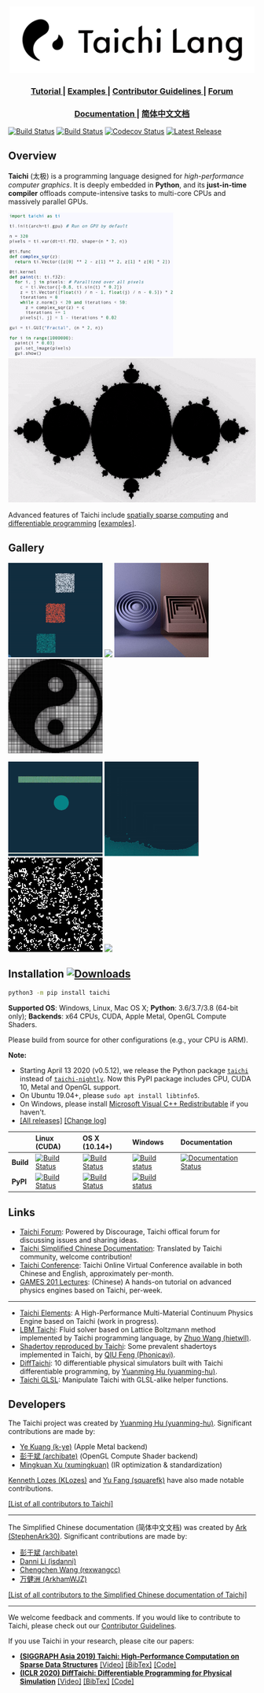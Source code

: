 <div align="center">
  <img width="500px" src="https://github.com/taichi-dev/taichi/raw/master/misc/logo.png">
  <h3> <a href="https://taichi.readthedocs.io/en/stable/hello.html"> Tutorial </a> | <a href="https://github.com/taichi-dev/taichi/tree/master/examples"> Examples </a> | <a href="https://taichi.readthedocs.io/en/stable/contributor_guide.html"> Contributor Guidelines </a> | <a href="https://forum.taichi.graphics/"> Forum </a> </h3>
  <h3> <a href="https://taichi.readthedocs.io/en/stable/"> Documentation </a> | <a href="https://taichi.readthedocs.io/zh_CN/latest/"> 简体中文文档 </a> </h3>
</div>

[![Build Status](https://img.shields.io/travis/taichi-dev/taichi?logo=Travis&branch=master)](https://travis-ci.com/taichi-dev/taichi)
[![Build Status](https://img.shields.io/appveyor/build/yuanming-hu/taichi?logo=AppVeyor)](https://ci.appveyor.com/project/yuanming-hu/taichi/branch/master)
[![Codecov Status](https://codecov.io/gh/taichi-dev/taichi/branch/master/graph/badge.svg)](https://codecov.io/gh/taichi-dev/taichi)
[![Latest Release](https://img.shields.io/github/v/release/taichi-dev/taichi?color=blue)](https://github.com/taichi-dev/taichi/releases/latest)

## Overview

**Taichi** (太极) is a programming language designed for *high-performance computer graphics*. It is deeply embedded in **Python**, and its **just-in-time compiler** offloads compute-intensive tasks to multi-core CPUs and massively parallel GPUs.

<a href="https://github.com/taichi-dev/taichi/blob/master/examples/fractal.py#L1-L31"> <img src="https://github.com/yuanming-hu/public_files/raw/master/graphics/taichi/fractal_code.png" height="293px"></a>  <img src="https://raw.githubusercontent.com/yuanming-hu/public_files/master/graphics/taichi/fractal_small.gif" height="293px">


Advanced features of Taichi include [spatially sparse computing](https://taichi.readthedocs.io/en/latest/sparse.html) and [differentiable programming](https://taichi.readthedocs.io/en/latest/differentiable_programming.html) [[examples]](https://github.com/yuanming-hu/difftaichi).

## Gallery

<a href="https://github.com/taichi-dev/taichi/blob/master/examples/mpm128.py"><img src="https://raw.githubusercontent.com/yuanming-hu/public_files/master/graphics/taichi/mpm128.gif" height="192px"></a> <a href="https://github.com/taichi-dev/taichi/blob/master/examples/stable_fluid.py"> <img src="https://raw.githubusercontent.com/yuanming-hu/public_files/master/graphics/taichi/stable_fluids.gif" height="192px"></a> <a href="https://github.com/taichi-dev/taichi/blob/master/examples/sdf_renderer.py"><img src="https://raw.githubusercontent.com/yuanming-hu/public_files/master/graphics/taichi/sdf_renderer.jpg" height="192px"></a> <a href="https://github.com/taichi-dev/taichi/blob/master/examples/taichi_sparse.py"><img src="https://raw.githubusercontent.com/yuanming-hu/public_files/master/graphics/taichi/sparse_grids.gif" height="192px"></a>

<a href="https://github.com/taichi-dev/taichi/blob/master/examples/mpm_lagrangian_forces.py"><img src="https://raw.githubusercontent.com/yuanming-hu/public_files/master/graphics/taichi/lagrangian.gif" height="192px"></a> <a href="https://github.com/taichi-dev/taichi/blob/master/examples/pbf2d.py"><img src="https://raw.githubusercontent.com/yuanming-hu/public_files/master/graphics/taichi/pbf.gif" height="192px"></a> <a href="https://github.com/taichi-dev/taichi/blob/master/examples/game_of_life.py"><img src="https://raw.githubusercontent.com/yuanming-hu/public_files/master/graphics/taichi/game_of_life.gif" height="192px"></a> <a href="https://github.com/taichi-dev/taichi/blob/master/examples/euler.py"><img src="https://raw.githubusercontent.com/yuanming-hu/public_files/master/graphics/taichi/euler.gif" height="192px"></a>

## Installation [![Downloads](https://pepy.tech/badge/taichi/month)](https://pepy.tech/project/taichi/month)

```bash
python3 -m pip install taichi
```

**Supported OS**: Windows, Linux, Mac OS X; **Python**: 3.6/3.7/3.8 (64-bit only); **Backends**: x64 CPUs, CUDA, Apple Metal, OpenGL Compute Shaders.

Please build from source for other configurations (e.g., your CPU is ARM).

**Note:**
 - Starting April 13 2020 (v0.5.12), we release the Python package [`taichi`](https://pypi.org/project/taichi/) instead of [`taichi-nightly`](https://pypi.org/project/taichi-nightly/). Now this PyPI package includes CPU, CUDA 10, Metal and OpenGL support.
 - On Ubuntu 19.04+, please `sudo apt install libtinfo5`.
 - On Windows, please install [Microsoft Visual C++ Redistributable](https://aka.ms/vs/16/release/vc_redist.x64.exe) if you haven't.
 - [[All releases]](https://github.com/taichi-dev/taichi/releases) [[Change log]](misc/changelog.md)

|| **Linux (CUDA)** | **OS X (10.14+)** | **Windows** | **Documentation**|
|:------|:-----|:-----|:-----|:-----|
|**Build**|[![Build Status](http://f11.csail.mit.edu:8080/job/taichi/badge/icon)](http://f11.csail.mit.edu:8080/job/taichi/)| [![Build Status](https://travis-ci.com/taichi-dev/taichi.svg?branch=master)](https://travis-ci.com/taichi-dev/taichi) | [![Build status](https://ci.appveyor.com/api/projects/status/yxm0uniin8xty4j7/branch/master?svg=true)](https://ci.appveyor.com/project/yuanming-hu/taichi/branch/master)| [![Documentation Status](https://readthedocs.org/projects/taichi/badge/?version=latest)](http://taichi.readthedocs.io/en/latest/?badge=latest)|
|**PyPI**|[![Build Status](https://travis-ci.com/yuanming-hu/taichi-wheels-test.svg?branch=master)](https://travis-ci.com/yuanming-hu/taichi-wheels-test)|[![Build Status](https://travis-ci.com/yuanming-hu/taichi-wheels-test.svg?branch=master)](https://travis-ci.com/yuanming-hu/taichi-wheels-test)|[![Build status](https://ci.appveyor.com/api/projects/status/39ar9wa8yd49je7o?svg=true)](https://ci.appveyor.com/project/yuanming-hu/taichi-wheels-test) |

## Links

- [Taichi Forum](https://forum.taichi.graphics): Powered by Discourage, Taichi offical forum for discussing issues and sharing ideas.
- [Taichi Simplified Chinese Documentation](https://github.com/taichi-dev/taichi-docs-zh-cn): Translated by Taichi community, welcome contribution!
- [Taichi Conference](https://github.com/taichi-dev/taichicon): Taichi Online Virtual Conference available in both Chinese and English, approximately per-month.
- [GAMES 201 Lectures](https://github.com/taichi-dev/games201): (Chinese) A hands-on tutorial on advanced physics engines based on Taichi, per-week.

---

- [Taichi Elements](https://github.com/taichi-dev/taichi_elements): A High-Performance Multi-Material Continuum Physics Engine based on Taichi (work in progress).
- [LBM Taichi](https://github.com/hietwll/LBM_Taichi): Fluid solver based on Lattice Boltzmann method implemented by Taichi programming language, by [Zhuo Wang (hietwll)](https://github.com/hietwll).
- [Shadertoy reproduced by Taichi](https://github.com/Phonicavi/Shadertoy-taichi): Some prevalent shadertoys implemented in Taichi, by [QIU Feng (Phonicavi)](https://github.com/Phonicavi).
- [DiffTaichi](https://github.com/yuanming-hu/difftaichi): 10 differentiable physical simulators built with Taichi differentiable programming, by [Yuanming Hu (yuanming-hu)](https://github.com/yuanming-hu).
- [Taichi GLSL](https://github.com/yuanming-hu/difftaichi): Manipulate Taichi with GLSL-alike helper functions.

## Developers

The Taichi project was created by [Yuanming Hu (yuanming-hu)](https://github.com/yuanming-hu). Significant contributions are made by:
 - [Ye Kuang (k-ye)](https://github.com/k-ye) (Apple Metal backend)
 - [彭于斌 (archibate)](https://github.com/archibate) (OpenGL Compute Shader backend)
 - [Mingkuan Xu (xumingkuan)](https://github.com/xumingkuan) (IR optimization & standardization)

[Kenneth Lozes (KLozes)](https://github.com/KLozes) and [Yu Fang (squarefk)](https://github.com/squarefk) have also made notable contributions.

[[List of all contributors to Taichi]](https://github.com/taichi-dev/taichi/graphs/contributors)

-------------------------------

The Simplified Chinese documentation (简体中文文档) was created by [Ark (StephenArk30)](https://github.com/StephenArk30). Significant contributions are made by:
  - [彭于斌 (archibate)](https://github.com/archibate)
  - [Danni Li (isdanni)](https://github.com/isdanni)
  - [Chengchen Wang (rexwangcc)](https://github.com/rexwangcc)
  - [万健洲 (ArkhamWJZ)](https://github.com/ArkhamWJZ)

[[List of all contributors to the Simplified Chinese documentation of Taichi]](https://github.com/taichi-dev/taichi-docs-zh-cn/graphs/contributors)

-------------------------------

We welcome feedback and comments. If you would like to contribute to Taichi, please check out our [Contributor Guidelines](https://taichi.readthedocs.io/en/latest/contributor_guide.html).

If you use Taichi in your research, please cite our papers:

- [**(SIGGRAPH Asia 2019) Taichi: High-Performance Computation on Sparse Data Structures**](http://taichi.graphics/wp-content/uploads/2019/09/taichi_lang.pdf) [[Video]](https://youtu.be/wKw8LMF3Djo) [[BibTex]](https://raw.githubusercontent.com/taichi-dev/taichi/master/misc/taichi_bibtex.txt) [[Code]](https://github.com/taichi-dev/taichi)
- [**(ICLR 2020) DiffTaichi: Differentiable Programming for Physical Simulation**](https://arxiv.org/abs/1910.00935) [[Video]](https://www.youtube.com/watch?v=Z1xvAZve9aE) [[BibTex]](https://raw.githubusercontent.com/taichi-dev/taichi/master/misc/difftaichi_bibtex.txt) [[Code]](https://github.com/yuanming-hu/difftaichi)

